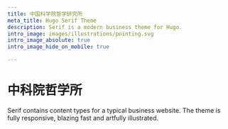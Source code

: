 ```yaml
---
title: 中国科学院哲学研究所
meta_title: Hugo Serif Theme
description: Serif is a modern business theme for Hugo.
intro_image: images/illustrations/pointing.svg
intro_image_absolute: true
intro_image_hide_on_mobile: true

---
```

# 中科院哲学所

Serif contains content types for a typical business website. The theme is fully responsive, blazing fast and artfully illustrated.
